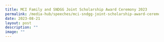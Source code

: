 ```yaml
---
title: MCI Family and SNDGG Joint Scholarship Award Ceremony 2023
permalink: /media-hub/speeches/mci-sndgg-joint-scholarship-award-ceremony-2023/
date: 2023-08-21
layout: post
description: ""
image: ""
---
```

